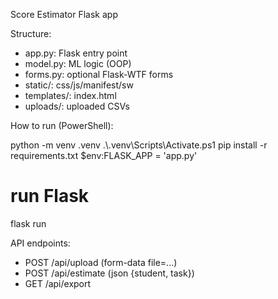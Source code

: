 Score Estimator Flask app

Structure:
- app.py: Flask entry point
- model.py: ML logic (OOP)
- forms.py: optional Flask-WTF forms
- static/: css/js/manifest/sw
- templates/: index.html
- uploads/: uploaded CSVs

How to run (PowerShell):

python -m venv .venv
.\\.venv\\Scripts\\Activate.ps1
pip install -r requirements.txt
$env:FLASK_APP = 'app.py'
# run Flask
flask run

API endpoints:
- POST /api/upload (form-data file=...)
- POST /api/estimate (json {student, task})
- GET  /api/export
